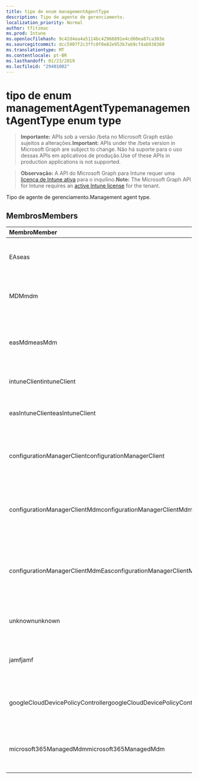 ```yaml
---
title: tipo de enum managementAgentType
description: Tipo de agente de gerenciamento.
localization_priority: Normal
author: tfitzmac
ms.prod: Intune
ms.openlocfilehash: 9c42d4ea4a5114bc42966891e4cd60ea87ca303e
ms.sourcegitcommit: dcc5907f2c3ffc0f0e82e953b7ab9cf4ab938360
ms.translationtype: MT
ms.contentlocale: pt-BR
ms.lasthandoff: 01/23/2019
ms.locfileid: "29401002"
---
```

# <a name="managementagenttype-enum-type"></a><span data-ttu-id="399bd-103">tipo de enum managementAgentType</span><span class="sxs-lookup"><span data-stu-id="399bd-103">managementAgentType enum type</span></span>

> <span data-ttu-id="399bd-104">**Importante:** APIs sob a versão /beta no Microsoft Graph estão sujeitos a alterações.</span><span class="sxs-lookup"><span data-stu-id="399bd-104">**Important:** APIs under the /beta version in Microsoft Graph are subject to change.</span></span> <span data-ttu-id="399bd-105">Não há suporte para o uso dessas APIs em aplicativos de produção.</span><span class="sxs-lookup"><span data-stu-id="399bd-105">Use of these APIs in production applications is not supported.</span></span>

> <span data-ttu-id="399bd-106">**Observação:** A API do Microsoft Graph para Intune requer uma [licença de Intune ativa](https://go.microsoft.com/fwlink/?linkid=839381) para o inquilino.</span><span class="sxs-lookup"><span data-stu-id="399bd-106">**Note:** The Microsoft Graph API for Intune requires an [active Intune license](https://go.microsoft.com/fwlink/?linkid=839381) for the tenant.</span></span>

<span data-ttu-id="399bd-107">Tipo de agente de gerenciamento.</span><span class="sxs-lookup"><span data-stu-id="399bd-107">Management agent type.</span></span>

## <a name="members"></a><span data-ttu-id="399bd-108">Membros</span><span class="sxs-lookup"><span data-stu-id="399bd-108">Members</span></span>
|<span data-ttu-id="399bd-109">Membro</span><span class="sxs-lookup"><span data-stu-id="399bd-109">Member</span></span>|<span data-ttu-id="399bd-110">Valor</span><span class="sxs-lookup"><span data-stu-id="399bd-110">Value</span></span>|<span data-ttu-id="399bd-111">Descrição</span><span class="sxs-lookup"><span data-stu-id="399bd-111">Description</span></span>|
|:---|:---|:---|
|<span data-ttu-id="399bd-112">EAs</span><span class="sxs-lookup"><span data-stu-id="399bd-112">eas</span></span>|<span data-ttu-id="399bd-113">1</span><span class="sxs-lookup"><span data-stu-id="399bd-113">1</span></span>|<span data-ttu-id="399bd-114">O dispositivo é gerenciado pelo Exchange server.</span><span class="sxs-lookup"><span data-stu-id="399bd-114">The device is managed by Exchange server.</span></span>|
|<span data-ttu-id="399bd-115">MDM</span><span class="sxs-lookup"><span data-stu-id="399bd-115">mdm</span></span>|<span data-ttu-id="399bd-116">2</span><span class="sxs-lookup"><span data-stu-id="399bd-116">2</span></span>|<span data-ttu-id="399bd-117">O dispositivo é gerenciado pelo MDM. Intune</span><span class="sxs-lookup"><span data-stu-id="399bd-117">The device is managed by Intune MDM.</span></span>|
|<span data-ttu-id="399bd-118">easMdm</span><span class="sxs-lookup"><span data-stu-id="399bd-118">easMdm</span></span>|<span data-ttu-id="399bd-119">3</span><span class="sxs-lookup"><span data-stu-id="399bd-119">3</span></span>|<span data-ttu-id="399bd-120">O dispositivo é gerenciado pelo Exchange server e MDM de Intune.</span><span class="sxs-lookup"><span data-stu-id="399bd-120">The device is managed by both Exchange server and Intune MDM.</span></span>|
|<span data-ttu-id="399bd-121">intuneClient</span><span class="sxs-lookup"><span data-stu-id="399bd-121">intuneClient</span></span>|<span data-ttu-id="399bd-122">4</span><span class="sxs-lookup"><span data-stu-id="399bd-122">4</span></span>|<span data-ttu-id="399bd-123">Cliente Intune gerenciados.</span><span class="sxs-lookup"><span data-stu-id="399bd-123">Intune client managed.</span></span>|
|<span data-ttu-id="399bd-124">easIntuneClient</span><span class="sxs-lookup"><span data-stu-id="399bd-124">easIntuneClient</span></span>|<span data-ttu-id="399bd-125">5</span><span class="sxs-lookup"><span data-stu-id="399bd-125">5</span></span>|<span data-ttu-id="399bd-126">O dispositivo está EAS Intune cliente e dual gerenciado.</span><span class="sxs-lookup"><span data-stu-id="399bd-126">The device is EAS and Intune client dual managed.</span></span>|
|<span data-ttu-id="399bd-127">configurationManagerClient</span><span class="sxs-lookup"><span data-stu-id="399bd-127">configurationManagerClient</span></span>|<span data-ttu-id="399bd-128">8</span><span class="sxs-lookup"><span data-stu-id="399bd-128">8</span></span>|<span data-ttu-id="399bd-129">O dispositivo é gerenciado pelo Gerenciador de configuração.</span><span class="sxs-lookup"><span data-stu-id="399bd-129">The device is managed by Configuration Manager.</span></span>|
|<span data-ttu-id="399bd-130">configurationManagerClientMdm</span><span class="sxs-lookup"><span data-stu-id="399bd-130">configurationManagerClientMdm</span></span>|<span data-ttu-id="399bd-131">10</span><span class="sxs-lookup"><span data-stu-id="399bd-131">10</span></span>|<span data-ttu-id="399bd-132">O dispositivo é gerenciado pelo Gerenciador de configuração e MDM.</span><span class="sxs-lookup"><span data-stu-id="399bd-132">The device is managed by Configuration Manager and MDM.</span></span>|
|<span data-ttu-id="399bd-133">configurationManagerClientMdmEas</span><span class="sxs-lookup"><span data-stu-id="399bd-133">configurationManagerClientMdmEas</span></span>|<span data-ttu-id="399bd-134">11</span><span class="sxs-lookup"><span data-stu-id="399bd-134">11</span></span>|<span data-ttu-id="399bd-135">O dispositivo é gerenciado pelo Gerenciador de configuração, MDM e Eas.</span><span class="sxs-lookup"><span data-stu-id="399bd-135">The device is managed by Configuration Manager, MDM and Eas.</span></span>|
|<span data-ttu-id="399bd-136">unknown</span><span class="sxs-lookup"><span data-stu-id="399bd-136">unknown</span></span>|<span data-ttu-id="399bd-137">16</span><span class="sxs-lookup"><span data-stu-id="399bd-137">16</span></span>|<span data-ttu-id="399bd-138">Tipo de agente de gerenciamento desconhecido.</span><span class="sxs-lookup"><span data-stu-id="399bd-138">Unknown management agent type.</span></span>|
|<span data-ttu-id="399bd-139">jamf</span><span class="sxs-lookup"><span data-stu-id="399bd-139">jamf</span></span>|<span data-ttu-id="399bd-140">32</span><span class="sxs-lookup"><span data-stu-id="399bd-140">32</span></span>|<span data-ttu-id="399bd-141">Os atributos de dispositivo são buscados no Jamf.</span><span class="sxs-lookup"><span data-stu-id="399bd-141">The device attributes are fetched from Jamf.</span></span>|
|<span data-ttu-id="399bd-142">googleCloudDevicePolicyController</span><span class="sxs-lookup"><span data-stu-id="399bd-142">googleCloudDevicePolicyController</span></span>|<span data-ttu-id="399bd-143">64</span><span class="sxs-lookup"><span data-stu-id="399bd-143">64</span></span>|<span data-ttu-id="399bd-144">O dispositivo é gerenciado por CloudDPC do Google.</span><span class="sxs-lookup"><span data-stu-id="399bd-144">The device is managed by Google's CloudDPC.</span></span>|
|<span data-ttu-id="399bd-145">microsoft365ManagedMdm</span><span class="sxs-lookup"><span data-stu-id="399bd-145">microsoft365ManagedMdm</span></span>|<span data-ttu-id="399bd-146">258</span><span class="sxs-lookup"><span data-stu-id="399bd-146">258</span></span>|<span data-ttu-id="399bd-147">Este dispositivo é gerenciado pelo Microsoft 365 através de Intune.</span><span class="sxs-lookup"><span data-stu-id="399bd-147">This device is managed by Microsoft 365 through Intune.</span></span>|




